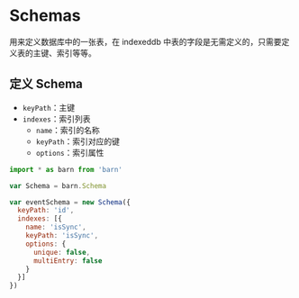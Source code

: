 # Schemas

用来定义数据库中的一张表，在 indexeddb 中表的字段是无需定义的，只需要定义表的主键、索引等等。

## 定义 Schema

- `keyPath`：主键
- `indexes`：索引列表
  - `name`：索引的名称
  - `keyPath`：索引对应的键
  - `options`：索引属性

``` javascript
import * as barn from 'barn'

var Schema = barn.Schema

var eventSchema = new Schema({
  keyPath: 'id',
  indexes: [{
    name: 'isSync',
    keyPath: 'isSync',
    options: {
      unique: false,
      multiEntry: false
    }
  }]
})
```